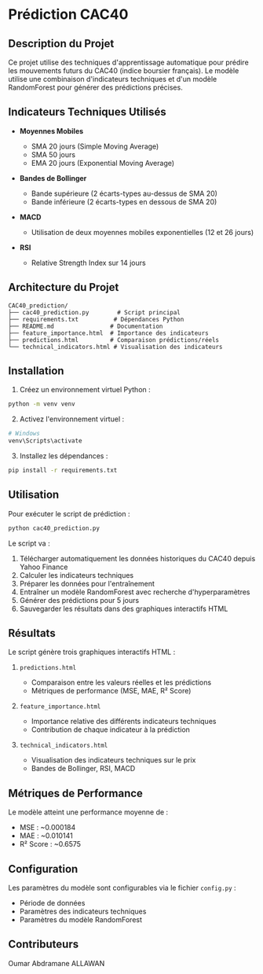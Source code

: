 # Prédiction CAC40

## Description du Projet

Ce projet utilise des techniques d'apprentissage automatique pour prédire les mouvements futurs du CAC40 (indice boursier français). Le modèle utilise une combinaison d'indicateurs techniques et d'un modèle RandomForest pour générer des prédictions précises.

## Indicateurs Techniques Utilisés

- **Moyennes Mobiles**
  - SMA 20 jours (Simple Moving Average)
  - SMA 50 jours
  - EMA 20 jours (Exponential Moving Average)

- **Bandes de Bollinger**
  - Bande supérieure (2 écarts-types au-dessus de SMA 20)
  - Bande inférieure (2 écarts-types en dessous de SMA 20)

- **MACD**
  - Utilisation de deux moyennes mobiles exponentielles (12 et 26 jours)

- **RSI**
  - Relative Strength Index sur 14 jours

## Architecture du Projet

```
CAC40_prediction/
├── cac40_prediction.py        # Script principal
├── requirements.txt          # Dépendances Python
├── README.md                # Documentation
├── feature_importance.html  # Importance des indicateurs
├── predictions.html         # Comparaison prédictions/réels
└── technical_indicators.html # Visualisation des indicateurs
```

## Installation

1. Créez un environnement virtuel Python :
```bash
python -m venv venv
```

2. Activez l'environnement virtuel :
```bash
# Windows
venv\Scripts\activate
```

3. Installez les dépendances :
```bash
pip install -r requirements.txt
```

## Utilisation

Pour exécuter le script de prédiction :
```bash
python cac40_prediction.py
```

Le script va :
1. Télécharger automatiquement les données historiques du CAC40 depuis Yahoo Finance
2. Calculer les indicateurs techniques
3. Préparer les données pour l'entraînement
4. Entraîner un modèle RandomForest avec recherche d'hyperparamètres
5. Générer des prédictions pour 5 jours
6. Sauvegarder les résultats dans des graphiques interactifs HTML

## Résultats

Le script génère trois graphiques interactifs HTML :

1. `predictions.html`
   - Comparaison entre les valeurs réelles et les prédictions
   - Métriques de performance (MSE, MAE, R² Score)

2. `feature_importance.html`
   - Importance relative des différents indicateurs techniques
   - Contribution de chaque indicateur à la prédiction

3. `technical_indicators.html`
   - Visualisation des indicateurs techniques sur le prix
   - Bandes de Bollinger, RSI, MACD

## Métriques de Performance

Le modèle atteint une performance moyenne de :
- MSE : ~0.000184
- MAE : ~0.010141
- R² Score : ~0.6575

## Configuration

Les paramètres du modèle sont configurables via le fichier `config.py` :
- Période de données
- Paramètres des indicateurs techniques
- Paramètres du modèle RandomForest

## Contributeurs

 Oumar Abdramane ALLAWAN

